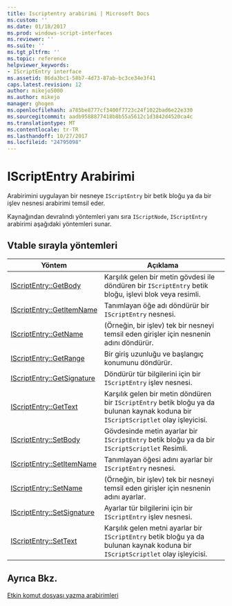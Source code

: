 ```yaml
---
title: Iscriptentry arabirimi | Microsoft Docs
ms.custom: ''
ms.date: 01/18/2017
ms.prod: windows-script-interfaces
ms.reviewer: ''
ms.suite: ''
ms.tgt_pltfrm: ''
ms.topic: reference
helpviewer_keywords:
- IScriptEntry interface
ms.assetid: 86da3bc1-58b7-4d73-87ab-bc3ce34e3f41
caps.latest.revision: 12
author: mikejo5000
ms.author: mikejo
manager: ghogen
ms.openlocfilehash: a785be8777cf3400f7723c24f1022bad6e22e330
ms.sourcegitcommit: aadb9588877418b8b55a5612c1d3842d4520ca4c
ms.translationtype: MT
ms.contentlocale: tr-TR
ms.lasthandoff: 10/27/2017
ms.locfileid: "24795098"
---
```

# <a name="iscriptentry-interface"></a>IScriptEntry Arabirimi
Arabirimini uygulayan bir nesneye `IScriptEntry` bir betik bloğu ya da bir işlev nesnesi arabirimi temsil eder.  
  
 Kaynağından devralındı yöntemleri yanı sıra `IScriptNode`, `IScriptEntry` arabirimi aşağıdaki yöntemleri sunar.  
  
## <a name="methods-in-vtable-order"></a>Vtable sırayla yöntemleri  
  
|Yöntem|Açıklama|  
|------------|-----------------|  
|[IScriptEntry::GetBody](../../winscript/reference/iscriptentry-getbody.md)|Karşılık gelen bir metin gövdesi ile döndüren bir `IScriptEntry` betik bloğu, işlevi blok veya resimli.|  
|[IScriptEntry::GetItemName](../../winscript/reference/iscriptentry-getitemname.md)|Tanımlayan öğe adı döndürür bir `IScriptEntry` nesnesi.|  
|[IScriptEntry::GetName](../../winscript/reference/iscriptentry-getname.md)|(Örneğin, bir işlev) tek bir nesneyi temsil eden girişler için nesnenin adını döndürür.|  
|[IScriptEntry::GetRange](../../winscript/reference/iscriptentry-getrange.md)|Bir giriş uzunluğu ve başlangıç konumunu döndürür.|  
|[IScriptEntry::GetSignature](../../winscript/reference/iscriptentry-getsignature.md)|Döndürür tür bilgilerini için bir `IScriptEntry` işlev nesnesi.|  
|[IScriptEntry::GetText](../../winscript/reference/iscriptentry-gettext.md)|Karşılık gelen bir metin döndüren bir `IScriptEntry` betik bloğu ya da bulunan kaynak koduna bir `IScriptScriptlet` olay işleyicisi.|  
|[IScriptEntry::SetBody](../../winscript/reference/iscriptentry-setbody.md)|Gövdesinde metin ayarlar bir `IScriptEntry` betik bloğu ya da bir `IScriptScriptlet` Resimli.|  
|[IScriptEntry::SetItemName](../../winscript/reference/iscriptentry-setitemname.md)|Tanımlayan öğesi adını ayarlar bir `IScriptEntry` nesnesi.|  
|[IScriptEntry::SetName](../../winscript/reference/iscriptentry-setname.md)|(Örneğin, bir işlev) tek bir nesneyi temsil eden girişler için nesnenin adını ayarlar.|  
|[IScriptEntry::SetSignature](../../winscript/reference/iscriptentry-setsignature.md)|Ayarlar tür bilgilerini için bir `IScriptEntry` işlev nesnesi.|  
|[IScriptEntry::SetText](../../winscript/reference/iscriptentry-settext.md)|Karşılık gelen metni ayarlar bir `IScriptEntry` betik bloğu ya da bulunan kaynak koduna bir `IScriptScriptlet` olay işleyicisi.|  
  
## <a name="see-also"></a>Ayrıca Bkz.  
 [Etkin komut dosyası yazma arabirimleri](../../winscript/reference/active-script-authoring-interfaces.md)